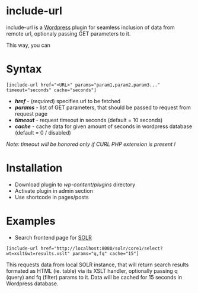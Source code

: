 include-url
===========
include-url is a [Wordpress](https://wordpress.org) plugin for seamless inclusion of data from remote url, optionaly passing GET parameters to it.

This way, you can 

# Syntax
`
[include-url href="<URL>" params="param1,param2,param3..." timeout="seconds" cache="seconds"]
`

- ***href*** - (*required*) specifies url to be fetched
- ***params*** - list of GET parameters, that should be passed to request from request page
- ***timeout*** - request timeout in seconds (default = 10 seconds)
- ***cache*** - cache data for given amount of seconds in wordpress database (default = 0 / disabled)

*Note: timeout will be honored only if CURL PHP extension is present !*

# Installation
* Download plugin to *wp-content/plugins* directory
* Activate plugin in admin section
* Use shortcode in pages/posts

# Examples

* Search frontend page for [SOLR](https://lucene.apache.org/solr/)

`
[include-url href="http://localhost:8080/solr/core1/select?wt=xslt&wt=results.xslt" params="q,fq" cache="15"]
`

This requests data from local SOLR instance, that will return search results formated as HTML (ie. table) via its XSLT handler, optionally passing q (query) and fq (filter) params to it. Data will be cached for 15 seconds in Wordpress database.

